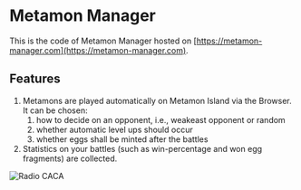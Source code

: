# Metamon Manager

This is the code of Metamon Manager hosted on [https://metamon-manager.com](https://metamon-manager.com).

## Features

1. Metamons are played automatically on Metamon Island via the Browser. It can be chosen:
    1. how to decide on an opponent, i.e., weakeast opponent or random
    2. whether automatic level ups should occur 
    3. whether eggs shall be minted after the battles
2. Statistics on your battles (such as win-percentage and won egg fragments) are collected.

![Radio CACA](https://github.com/the-bird-is-the-word/metamon-manager/tree/master/static/RACA.png "Radio Caca")
        
